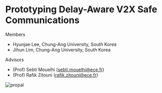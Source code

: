 # Prototyping Delay-Aware V2X Safe Communications

Members
 - Hyunjae Lee, Chung-Ang University, South Korea
 - Jihun Lim, Chung-Ang University, South Korea

Advisors
 - (Prof) Sebti Mouelhi (sebti.mouelhi@ece.fr)
 - (Prof) Rafik Zitouni (rafik.zitouni@ece.fr)

![propal](https://user-images.githubusercontent.com/29877872/51102096-e8a74b80-17dd-11e9-98c6-30e29e34bd4a.png)

